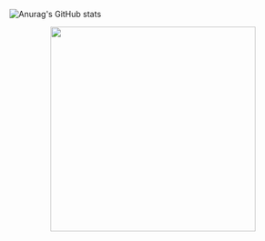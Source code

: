 [//]: <> (GitHub stats and most used languages)
![Anurag's GitHub stats](https://github-readme-stats.vercel.app/api?username=ZDEsy&show_icons=true&theme=dark)

[//]: <> (IMAGES)
<p align="center">
  <img width="360" src="THM-Certs.jpg">
</p>
